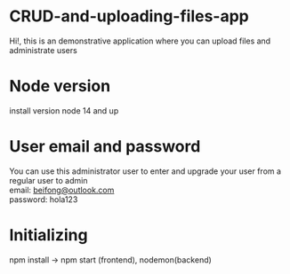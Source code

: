 # CRUD-and-uploading-files-app
Hi!, this is an demonstrative application where you can upload files and administrate users

# Node version
install version node 14 and up

# User email and password
You can use this administrator user to enter and upgrade your user from a regular user to admin <br/>
email: beifong@outlook.com <br/>
password: hola123 <br/>

# Initializing
npm install -> npm start (frontend), nodemon(backend)
